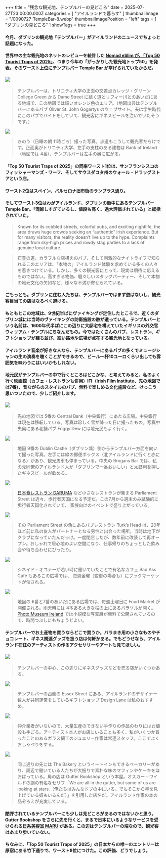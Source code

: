 +++
title = "残念な観光地、テンプルバーの見どころ"
date = 2025-07-27T23:00:00.000Z
categories = [ "アイルランドで暮らす" ]
thumbnailImage = "/0090727-TempleBar-8.webp"
thumbnailImagePosition = "left"
tags = [ "ダブリンの見どころ" ]
showTags = true
+++

#### 今月、ダブリンの観光地「テンプルバー」がアイルランドのニュースでちょっと話題になった。

<!--more-->

#### 世界中の主な観光地のネットのレビューを統計した [Nomad eSlim が、「Top 50 Tourist Traps of 2025」](https://www.getnomad.app/media-center/top-tourist-traps-2025)、つまり今年の「がっかりした観光地トップ50」を発表。そのワースト上位にテンプルバー Temple Bar が挙げられていたからだ。

#### ![](</0090727-Temple Bar Map.png>)

> テンプルバーは、トリニティ大学の正面の交差点カレッジ・グリーン College Green から Dame Street に続く道とリフィー川とのあいだにある地域で、この地図では細いオレンジ色のエリア。（地図出典はテンプルバーにあるパブ Oliver St. John Gogartys のウェブサイト。夫は学生時代にこのパブでバイトをしていて、観光客にギネスビールを注いでいたそうです。）

![](/0090727-TempleBar-13.webp)

> きのう（日曜の朝 11時ごろ）撮った写真。歩道もこうして観光客だらけです。正面奥がトリニティ大学、左手の支柱のある建物は Bank of Ireland（地図では 4番）、テンプルバーは左手の奥に広がる。

#### 「Top 50 Tourist Traps of 2025」の同率ワースト1位は、サンフランシスコのフィッシャーマンズ・ワーフ、そしてサウスダコタ州のウォール・ドラッグストアという店。

#### ワースト2位はスペイン、バルセロナ旧市街のランブラス通り。

#### そしてワースト3位はわがアイルランド、ダブリンの街中にあるテンプルバー Temple Bar。「混雑しすぎているし、値段も高く、過大評価されている」と総括されていた。

> Known for its cobbled streets, colorful pubs, and exciting nightlife, the area draws huge crowds seeking an “authentic” Irish experience. But for many visitors, the reality doesn’t live up to the hype. Complaints range from sky-high prices and rowdy stag parties to a lack of genuine local culture. 

> 石畳の道、カラフルな店構えのパブ、そして刺激的なナイトライフで知られるこのエリアは、「本物の」アイルランド体験を求めている多くの人々を惹きつけている。しかし、多くの観光客にとって、現実は期待に応えるものではない。高すぎる物価、騒々しいスタッグパーティー、そして本物の地元文化の欠如など、様々な不満が寄せられている。

#### ごもっとも。ダブリンに住む人たちは、テンプルバーではまず遊ばないし、観光客目当ての店はなるべく避ける。

#### もともとこの地域は、9世紀半ばにヴァイキングが定住したところで、近くのダブリン城には当時のヴァイキングの防衛施設の跡が遺っている。テンプルバーという名前は、1600年代半ばにこの辺りに大邸宅を構えていたイギリスの外交官ウィリアム・テンプルにちなんだもの。今ではたくさんのパブ、レストラン、ギフトショップが建ち並び、細い路地や広場が点在する観光地となっている。

#### アイルランド音楽が好きな人なら、テンプルバーにあるパブの多くでミュージシャンの生の演奏を聴くことができるので、ビール一杯10ユーロくらい出しても雰囲気を味わうにはいいかもしれない。

#### 地元民がテンプルバーの中で行くところはどこかな、と考えてみると、私のよく行く映画館（カフェ・レストランも併用）IFI（Irish Film Institute、先の地図では7番）、昔ながらのスタイルのパブ、無料で楽しめる文化施設など、けっこう思いついたので、少しご紹介します。

#### ![](/0090727-TempleBar-12.webp)

> 先の地図では 5番の Central Bank（中央銀行）にあたる広場。中央銀行は現在は移転している。写真は珍しく雪が降った日に撮ったもの。写真中央奥にある老舗パブ Foggy Dew には地元民もよく行く。

![](/0090727-TempleBar-9.webp)

> 地図 9番の Dublin Castle（ダブリン城）側からテンプルバー方面を向いて撮った写真。左手には緑の郵便ボックス（北アイルランドに行くと赤になる）があり、観光馬車も停まっている。中央の Brogans Bar では、私の元同僚のアイルランド人が「ダブリンで一番おいしい」と太鼓判を押したギネスビールが飲める。

![](/0090727-TempleBar-11.webp)

> [日本食レストラン DARUMA](https://www.riastra.com/2023/02/batter-butter-%E3%82%A2%E3%82%A4%E3%83%AB%E3%83%A9%E3%83%B3%E3%83%89%E3%81%AE%E5%A4%A9%E3%81%B7%E3%82%89%E3%81%AE%E8%A1%A3%E3%81%AF%E3%83%90%E3%82%BF%E3%83%BC%E5%85%A5%E3%82%8A/) など小さなレストランが集まる Parliament Street は近々、歩行者天国になる予定だ。この7月から週末のみ試験的に歩行者天国化されていて、 家族向けのイベントで盛り上がっている。

![](/0090727-TempleBar-10.webp)

> その Parliament Street の角にあるパブレストラン Turk’s Head は、20年ほど前に私の友人がパートナーとなる男性と出会った場所。当時は地下がクラブになっていたんだっけ。一度閉店したが、数年前に改装して再オープン。おしゃれで居心地のよい空間になり、仕事帰りのちょっとした飲み会や待ち合わせにぴったり。

![](/0090727-TempleBar-8.webp)

> シネイド・オコナーが若い時に働いていたことで有名なカフェ Bad Ass Café もあるこの広場では、 毎週金曜（変更の場合も）にブックマーケットが催される。

![](/0090727-TempleBar-5.webp)

> 地図の 6番と7番のあいだにある広場では、毎週土曜日に Food Market が開催される。雨天時には 4本ある大きな柱の上にあるパラソルが開く。[Photo Museum Ireland](https://photomuseumireland.ie/) では小規模な写真展が無料で公開されているので、時間つぶしにもちょうどよい。

#### テンプルバーでお土産物を買うならどこで買うか。バラまき用の小さなものやチョコレート、ギネス関連グッズを扱う店は何軒かある。でもどうせなら、アイルランド在住のアーティストの作るアクセサリーやアートも見てほしい。

#### ![](/0090727-TempleBar-7.webp)

> テンプルバーの中心、この辺りにギネスグッズなどを売る店がいくつかある。

![](/0090727-TempleBar-4.webp)

> テンプルバーの西側の Essex Street にある、アイルランドのデザイナー数人が共同運営をしているギフトショップ Design Lane は私のおすすめ。 

![](/0090727-TempleBar-1.webp)

> 仲介業者がいないので、大量生産のできない手作りの作品のわりにはお値段も手ごろ。アーティスト本人がお店にいることも多く、私がいくつか買ったことのあるガラス細工のジュエリー作家は常連スタッフ。ここでよくおしゃべりをする。

![](/0090727-TempleBar-3.webp)

> 同じ通りの先には The Bakery というイートインもできるベーカリーがあり、周辺で働いている人たちが大振りで素朴な味のマフィンやケーキをほおばっている。角の店は Gutter Bookshop という本屋。オスカー・ワイルドの劇の有名なセリフ「We are all in the gutter, but some of us are looking at stars.（俺たちはみんなドブの中にいる。でもそこから星を見上げている奴もいるんだ）」を引用した店名だ。アイルランド作家の本の品ぞろえが充実している。

#### 酷評されているテンプルバーにも少しは見どころがあるのではないかと思う。Gutter Bookshop をさらに先を行くと、まるで日本にいるようなサービスを受けられる[日系美容室 MARU](https://www.riastra.com/2022/11/%E4%BD%95%E3%82%82%E8%80%83%E3%81%88%E3%81%AA%E3%81%84%E6%99%82%E9%96%93%E3%81%A8%E3%83%AF%E3%83%B3%E3%82%AF%E3%83%83%E3%82%B7%E3%83%A7%E3%83%B3/) がある。この辺はテンプルバーの端なので、観光客はあまり歩いていない。

#### ちなみに、「Top 50 Tourist Traps of 2025」の日本からの唯一のエントリーは原宿にある竹下通りで、ワースト8位につけた。この評価、どうでしょう。
